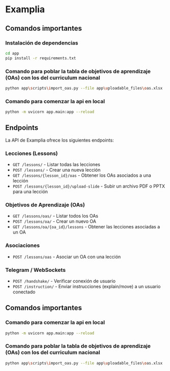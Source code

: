 # Examplia

## Comandos importantes

### Instalación de dependencias

```bash
cd app
pip install -r requirements.txt
```
 
### Comando para poblar la tabla de objetivos de aprendizaje (OAs) con los del curriculum nacional

```bash
python app\scripts\import_oas.py --file app\uploadable_files\oas.xlsx
```

### Comando para comenzar la api en local

```bash
python -m uvicorn app.main:app --reload
```

## Endpoints

La API de Examplia ofrece los siguientes endpoints:

### Lecciones (Lessons)

- `GET /lessons/` - Listar todas las lecciones
- `POST /lessons/` - Crear una nueva lección
- `GET /lessons/{lesson_id}/oas` - Obtener los OAs asociados a una lección
- `POST /lessons/{lesson_id}/upload-slide` - Subir un archivo PDF o PPTX para una lección

### Objetivos de Aprendizaje (OAs)

- `GET /lessons/oas/` - Listar todos los OAs
- `POST /lessons/oa/` - Crear un nuevo OA
- `GET /lessons/oa/{oa_id}/lessons` - Obtener las lecciones asociadas a un OA

### Asociaciones

- `POST /lessons/oas` - Asociar un OA con una lección

### Telegram / WebSockets

- `POST /handshake/` - Verificar conexión de usuario
- `POST /instruction/` - Enviar instrucciones (explain/move) a un usuario conectado

## Comandos importantes

### Comando para comenzar la api en local

```bash
python -m uvicorn app.main:app --reload
```
 
### Comando para poblar la tabla de objetivos de aprendizaje (OAs) con los del curriculum nacional

```bash
python app\scripts\import_oas.py --file app\uploadable_files\oas.xlsx
```